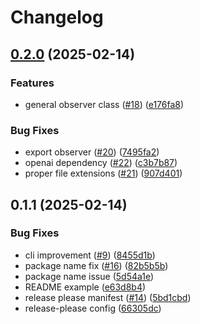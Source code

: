 # Changelog

## [0.2.0](https://github.com/nomic-ai/atlas-observer-js/compare/v0.1.1...v0.2.0) (2025-02-14)


### Features

* general observer class ([#18](https://github.com/nomic-ai/atlas-observer-js/issues/18)) ([e176fa8](https://github.com/nomic-ai/atlas-observer-js/commit/e176fa82ced61a71f1aff165021a1a6d62799086))


### Bug Fixes

* export observer ([#20](https://github.com/nomic-ai/atlas-observer-js/issues/20)) ([7495fa2](https://github.com/nomic-ai/atlas-observer-js/commit/7495fa2daea1f1e1218b92b497dc8186dd404c60))
* openai dependency ([#22](https://github.com/nomic-ai/atlas-observer-js/issues/22)) ([c3b7b87](https://github.com/nomic-ai/atlas-observer-js/commit/c3b7b8726088698d9785d2ba80372a70dbe51c5d))
* proper file extensions ([#21](https://github.com/nomic-ai/atlas-observer-js/issues/21)) ([907d401](https://github.com/nomic-ai/atlas-observer-js/commit/907d401d0f0e8f08a53e06e63a773c79b851e938))

## 0.1.1 (2025-02-14)


### Bug Fixes

* cli improvement ([#9](https://github.com/nomic-ai/atlas-observer-js/issues/9)) ([8455d1b](https://github.com/nomic-ai/atlas-observer-js/commit/8455d1b4fe3831d0fc52ece9a96a94fd19697e2a))
* package name fix ([#16](https://github.com/nomic-ai/atlas-observer-js/issues/16)) ([82b5b5b](https://github.com/nomic-ai/atlas-observer-js/commit/82b5b5bfd9c4fb82ebba980b7548d69010d67f6d))
* package name issue ([5d54a1e](https://github.com/nomic-ai/atlas-observer-js/commit/5d54a1ed9f7f74cae95b4df6e586610a994059f8))
* README example ([e63d8b4](https://github.com/nomic-ai/atlas-observer-js/commit/e63d8b44b461e7adf30656937bdf7b330afd7fb2))
* release please manifest ([#14](https://github.com/nomic-ai/atlas-observer-js/issues/14)) ([5bd1cbd](https://github.com/nomic-ai/atlas-observer-js/commit/5bd1cbd1f1fa60afa3079724d86ccaf4243e5749))
* release-please config ([66305dc](https://github.com/nomic-ai/atlas-observer-js/commit/66305dc1dd9a3449ab59caa01385b6c0cbe7b43a))
